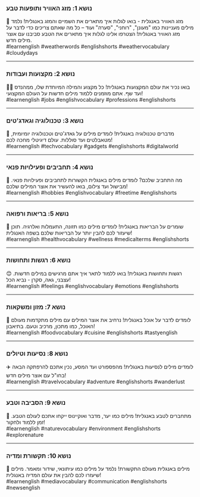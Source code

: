 ### נושא 1: מזג האוויר ותופעות טבע
💨 מזג האוויר באנגלית - בואו לגלות איך מתארים את השמיים והמזג באנגלית! נלמד מילים מעניינות כמו "מעונן", "רוחני", "סערה" ועוד – כל מה שאתם צריכים כדי לדבר על מזג האוויר באנגלית! הצטרפו אלינו לגלות איך מתארים את הטבע סביבנו עם אוצר מילים חדש.  
#learnenglish #weatherwords #englishshorts #weathervocabulary #cloudydays

---

### נושא 2: מקצועות ועבודות
👩‍💼 בואו נכיר את עולם המקצועות באנגלית! כל מקצוע והמילה המיוחדת שלו, ממהנדס ועד שף. אתם מוזמנים ללמוד מילים חדשות על העולם המקצועי!  
#learnenglish #jobs #englishvocabulary #professions #englishshorts

---

### נושא 3: טכנולוגיה וגאדג'טים
📱 מדברים טכנולוגיה באנגלית! לומדים מילים על גאדג'טים וטכנולוגיה יומיומית, מטאבלטים ועד סוללות. עולם דיגיטלי מחכה לכם!  
#learnenglish #techvocabulary #gadgets #englishshorts #digitalworld

---

### נושא 4: תחביבים ופעילויות פנאי
🎨 מה התחביב שלכם? לומדים מילים באנגלית הקשורות לתחביבים ופעילויות פנאי. מבישול ועד צילום, בואו להעשיר את אוצר המילים שלכם!  
#learnenglish #hobbies #englishvocabulary #freetime #englishshorts

---

### נושא 5: בריאות ורפואה
💪 שומרים על הבריאות באנגלית! לומדים מילים כמו תזונה, התעמלות ואלרגיה. תוכן שיעזור לכם להבין יותר על הבריאות שלכם בשפה האנגלית!  
#learnenglish #healthvocabulary #wellness #medicalterms #englishshorts

---

### נושא 6: רגשות ותחושות
😊 רגשות ותחושות באנגלית! בואו ללמוד לתאר איך אתם מרגישים במילים חדשות. עצבני, גאה, סקרן - נביא הכל!  
#learnenglish #feelings #englishvocabulary #emotions #englishshorts

---

### נושא 7: מזון ומשקאות
🍲 לומדים לדבר על אוכל באנגלית! נרחיב את אוצר המילים עם מילים מתקדמות מעולם האוכל, כמו מתכון, מרכיב וטעם. בתיאבון!  
#learnenglish #foodvocabulary #cuisine #englishshorts #tastyenglish

---

### נושא 8: נסיעות וטיולים
✈️ לומדים מילים לנסיעות באנגלית! מהפספורט ועד המסע, נכין אתכם להרפתקה הבאה בחו"ל עם אוצר מילים חדש!  
#learnenglish #travelvocabulary #adventure #englishshorts #wanderlust

---

### נושא 9: הסביבה וטבע
🌳 מתחברים לטבע באנגלית! מילים כמו יער, מדבר ואוקיינוס ייקחו אתכם לעולם הטבע. זמן ללמוד ולחקור!  
#learnenglish #naturevocabulary #environment #englishshorts #explorenature

---

### נושא 10: תקשורת ומדיה
📰 מילים באנגלית מעולם התקשורת! נלמד על מילים כמו עיתונאי, שידור ומאמר. מילים שיעזרו לכם להבין את עולם המדיה באנגלית!  
#learnenglish #mediavocabulary #communication #englishshorts #newsenglish